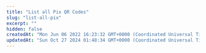```yaml
---
title: "List all Pix QR Codes"
slug: "list-all-pix"
excerpt: ""
hidden: false
createdAt: "Mon Jun 06 2022 16:23:32 GMT+0000 (Coordinated Universal Time)"
updatedAt: "Sun Oct 27 2024 01:48:34 GMT+0000 (Coordinated Universal Time)"
---
```

